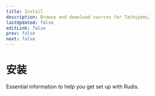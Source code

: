 ```yaml
---
title: Install
description: Browse and download sources for Tachiyomi.
lastUpdated: false
editLink: false
prev: false
next: false
---
```


# 安装

Essential information to help you get set up with Rudis.

<AddRepoButton/>

<ExtensionsWrapper/>

<script setup>
import AddRepoButton from '@theme/components/AddRepoButton.vue'
import ExtensionsWrapper from '@theme/components/Extensions/ExtensionsWrapper.vue'
</script>
